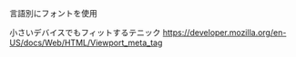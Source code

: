 言語別にフォントを使用

小さいデバイスでもフィットするテニック
https://developer.mozilla.org/en-US/docs/Web/HTML/Viewport_meta_tag

